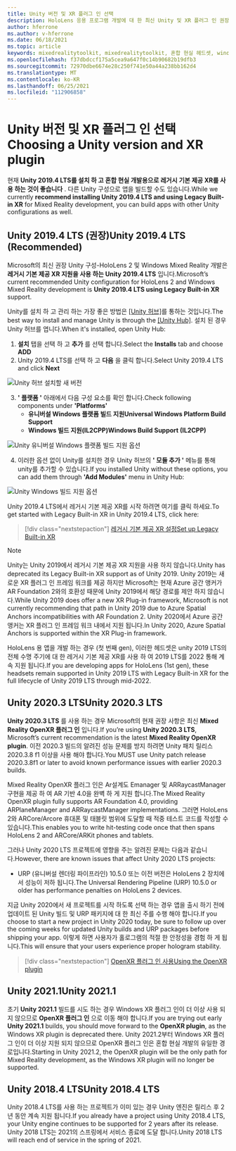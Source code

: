 ```yaml
---
title: Unity 버전 및 XR 플러그 인 선택
description: HoloLens 응용 프로그램 개발에 대 한 최신 Unity 및 XR 플러그 인 권장 사항을 최신으로 유지 합니다.
author: hferrone
ms.author: v-hferrone
ms.date: 06/18/2021
ms.topic: article
keywords: mixedrealitytoolkit, mixedrealitytoolkit, 혼합 현실 헤드셋, windows mixed reality 헤드셋, 가상 현실 헤드셋, unity
ms.openlocfilehash: f37dbdccf175a5cea9a647f0c14b90682b19dfb3
ms.sourcegitcommit: 72970dbe6674e28c250f741e50a44a238bb162d4
ms.translationtype: MT
ms.contentlocale: ko-KR
ms.lasthandoff: 06/25/2021
ms.locfileid: "112906858"
---
```

# <a name="choosing-a-unity-version-and-xr-plugin"></a><span data-ttu-id="54a31-104">Unity 버전 및 XR 플러그 인 선택</span><span class="sxs-lookup"><span data-stu-id="54a31-104">Choosing a Unity version and XR plugin</span></span>

<span data-ttu-id="54a31-105">현재 **Unity 2019.4 LTS를 설치 하 고 혼합 현실 개발용으로 레거시 기본 제공 XR를 사용 하는 것이 좋습니다** . 다른 Unity 구성으로 앱을 빌드할 수도 있습니다.</span><span class="sxs-lookup"><span data-stu-id="54a31-105">While we currently **recommend installing Unity 2019.4 LTS and using Legacy Built-in XR** for Mixed Reality development, you can build apps with other Unity configurations as well.</span></span>

## <a name="unity-20194-lts-recommended"></a><span data-ttu-id="54a31-106">Unity 2019.4 LTS (권장)</span><span class="sxs-lookup"><span data-stu-id="54a31-106">Unity 2019.4 LTS (Recommended)</span></span>

<span data-ttu-id="54a31-107">Microsoft의 최신 권장 Unity 구성-HoloLens 2 및 Windows Mixed Reality 개발은 **레거시 기본 제공 XR 지원을 사용 하는 Unity 2019.4 LTS** 입니다.</span><span class="sxs-lookup"><span data-stu-id="54a31-107">Microsoft’s current recommended Unity configuration for HoloLens 2 and Windows Mixed Reality development is **Unity 2019.4 LTS using Legacy Built-in XR** support.</span></span>

<span data-ttu-id="54a31-108">Unity를 설치 하 고 관리 하는 가장 좋은 방법은 <a href="https://unity3d.com/get-unity/download" target="_blank">[Unity 허브]</a>를 통하는 것입니다.</span><span class="sxs-lookup"><span data-stu-id="54a31-108">The best way to install and manage Unity is through the <a href="https://unity3d.com/get-unity/download" target="_blank">[Unity Hub]</a>.</span></span> <span data-ttu-id="54a31-109">설치 된 경우 Unity 허브를 엽니다.</span><span class="sxs-lookup"><span data-stu-id="54a31-109">When it's installed, open Unity Hub:</span></span>

1. <span data-ttu-id="54a31-110">**설치** 탭을 선택 하 고 **추가** 를 선택 합니다.</span><span class="sxs-lookup"><span data-stu-id="54a31-110">Select the **Installs** tab and choose **ADD**</span></span>
2. <span data-ttu-id="54a31-111">Unity 2019.4 LTS를 선택 하 고 **다음** 을 클릭 합니다.</span><span class="sxs-lookup"><span data-stu-id="54a31-111">Select Unity 2019.4 LTS and click **Next**</span></span>

![Unity 허브 설치할 새 버전](images/unity-hub-img-2019.png)

3. <span data-ttu-id="54a31-113">**' 플랫폼 '** 아래에서 다음 구성 요소를 확인 합니다.</span><span class="sxs-lookup"><span data-stu-id="54a31-113">Check following components under **'Platforms'**</span></span>
    * <span data-ttu-id="54a31-114">**유니버설 Windows 플랫폼 빌드 지원**</span><span class="sxs-lookup"><span data-stu-id="54a31-114">**Universal Windows Platform Build Support**</span></span> 
    * <span data-ttu-id="54a31-115">**Windows 빌드 지원(IL2CPP)**</span><span class="sxs-lookup"><span data-stu-id="54a31-115">**Windows Build Support (IL2CPP)**</span></span>

![Unity 유니버설 Windows 플랫폼 빌드 지원 옵션](images/Unity_Install_Option_UWP_2019.png)

4. <span data-ttu-id="54a31-117">이러한 옵션 없이 Unity를 설치한 경우 Unity 허브의 **' 모듈 추가 '** 메뉴를 통해 unity를 추가할 수 있습니다.</span><span class="sxs-lookup"><span data-stu-id="54a31-117">If you installed Unity without these options, you can add them through **'Add Modules'** menu in Unity Hub:</span></span>

![Unity Windows 빌드 지원 옵션](images/Unity_Install_Option_UWP2_2019.png)

<span data-ttu-id="54a31-119">Unity 2019.4 LTS에서 레거시 기본 제공 XR를 시작 하려면 여기를 클릭 하세요.</span><span class="sxs-lookup"><span data-stu-id="54a31-119">To get started with Legacy Built-in XR in Unity 2019.4 LTS, click here:</span></span>

> [!div class="nextstepaction"]
> [<span data-ttu-id="54a31-120">레거시 기본 제공 XR 설정</span><span class="sxs-lookup"><span data-stu-id="54a31-120">Set up Legacy Built-in XR</span></span>](./xr-project-setup.md?tabs=legacy)

> [!NOTE]
> <span data-ttu-id="54a31-121">Unity는 Unity 2019에서 레거시 기본 제공 XR 지원을 사용 하지 않습니다.</span><span class="sxs-lookup"><span data-stu-id="54a31-121">Unity has deprecated its Legacy Built-in XR support as of Unity 2019.</span></span>  <span data-ttu-id="54a31-122">Unity 2019는 새로운 XR 플러그 인 프레임 워크를 제공 하지만 Microsoft는 현재 Azure 공간 앵커가 AR Foundation 2와의 호환성 때문에 Unity 2019에서 해당 경로를 제안 하지 않습니다.</span><span class="sxs-lookup"><span data-stu-id="54a31-122">While Unity 2019 does offer a new XR Plug-in framework, Microsoft is not currently recommending that path in Unity 2019 due to Azure Spatial Anchors incompatibilities with AR Foundation 2.</span></span>  <span data-ttu-id="54a31-123">Unity 2020에서 Azure 공간 앵커는 XR 플러그 인 프레임 워크 내에서 지원 됩니다.</span><span class="sxs-lookup"><span data-stu-id="54a31-123">In Unity 2020, Azure Spatial Anchors is supported within the XR Plug-in framework.</span></span>

<span data-ttu-id="54a31-124">HoloLens 용 앱을 개발 하는 경우 (첫 번째 gen), 이러한 헤드셋은 unity 2019 LTS의 전체 수명 주기에 대 한 레거시 기본 제공 XR를 사용 하 여 2019 LTS를 2022 통해 계속 지원 됩니다.</span><span class="sxs-lookup"><span data-stu-id="54a31-124">If you are developing apps for HoloLens (1st gen), these headsets remain supported in Unity 2019 LTS with Legacy Built-in XR for the full lifecycle of Unity 2019 LTS through mid-2022.</span></span>

## <a name="unity-20203-lts"></a><span data-ttu-id="54a31-125">Unity 2020.3 LTS</span><span class="sxs-lookup"><span data-stu-id="54a31-125">Unity 2020.3 LTS</span></span> 

<span data-ttu-id="54a31-126">**Unity 2020.3 LTS** 를 사용 하는 경우 Microsoft의 현재 권장 사항은 최신 **Mixed Reality OpenXR 플러그 인** 입니다.</span><span class="sxs-lookup"><span data-stu-id="54a31-126">If you’re using **Unity 2020.3 LTS**, Microsoft’s current recommendation is the latest **Mixed Reality OpenXR plugin**.</span></span> <span data-ttu-id="54a31-127">이전 2020.3 빌드의 알려진 성능 문제를 방지 하려면 Unity 패치 릴리스 2020.3.8 f1 이상을 사용 해야 합니다.</span><span class="sxs-lookup"><span data-stu-id="54a31-127">You MUST use Unity patch release 2020.3.8f1 or later to avoid known performance issues with earlier 2020.3 builds.</span></span>

<span data-ttu-id="54a31-128">Mixed Reality OpenXR 플러그 인은 Ar설계도 Emanager 및 ARRaycastManager 구현을 제공 하 여 AR 기반 4.0을 완벽 하 게 지원 합니다.</span><span class="sxs-lookup"><span data-stu-id="54a31-128">The Mixed Reality OpenXR plugin fully supports AR Foundation 4.0, providing ARPlaneManager and ARRaycastManager implementations.</span></span> <span data-ttu-id="54a31-129">그러면 HoloLens 2와 ARCore/Arcore 휴대폰 및 태블릿 범위에 도달할 때 적중 테스트 코드를 작성할 수 있습니다.</span><span class="sxs-lookup"><span data-stu-id="54a31-129">This enables you to write hit-testing code once that then spans HoloLens 2 and ARCore/ARKit phones and tablets.</span></span>

<span data-ttu-id="54a31-130">그러나 Unity 2020 LTS 프로젝트에 영향을 주는 알려진 문제는 다음과 같습니다.</span><span class="sxs-lookup"><span data-stu-id="54a31-130">However, there are known issues that affect Unity 2020 LTS projects:</span></span>

* <span data-ttu-id="54a31-131">URP (유니버설 렌더링 파이프라인) 10.5.0 또는 이전 버전은 HoloLens 2 장치에서 성능이 저하 됩니다.</span><span class="sxs-lookup"><span data-stu-id="54a31-131">The Universal Rendering Pipeline (URP) 10.5.0 or older has performance penalties on HoloLens 2 devices.</span></span>

<span data-ttu-id="54a31-132">지금 Unity 2020에서 새 프로젝트를 시작 하도록 선택 하는 경우 앱을 출시 하기 전에 업데이트 된 Unity 빌드 및 URP 패키지에 대 한 최신 주를 수행 해야 합니다.</span><span class="sxs-lookup"><span data-stu-id="54a31-132">If you choose to start a new project in Unity 2020 today, be sure to follow up over the coming weeks for updated Unity builds and URP packages before shipping your app.</span></span>  <span data-ttu-id="54a31-133">이렇게 하면 사용자가 홀로그램의 적절 한 안정성을 경험 하 게 됩니다.</span><span class="sxs-lookup"><span data-stu-id="54a31-133">This will ensure that your users experience proper hologram stability.</span></span>

> [!div class="nextstepaction"]
> [<span data-ttu-id="54a31-134">OpenXR 플러그 인 사용</span><span class="sxs-lookup"><span data-stu-id="54a31-134">Using the OpenXR plugin</span></span>](./xr-project-setup.md?tabs=openxr)

## <a name="unity-20211"></a><span data-ttu-id="54a31-135">Unity 2021.1</span><span class="sxs-lookup"><span data-stu-id="54a31-135">Unity 2021.1</span></span>

<span data-ttu-id="54a31-136">초기 **Unity 2021.1** 빌드를 시도 하는 경우 Windows XR 플러그 인이 더 이상 사용 되지 않으므로 **OpenXR 플러그 인** 으로 이동 해야 합니다.</span><span class="sxs-lookup"><span data-stu-id="54a31-136">If you are trying out early **Unity 2021.1** builds, you should move forward to the **OpenXR plugin**, as the Windows XR plugin is deprecated there.</span></span>  <span data-ttu-id="54a31-137">Unity 2021.2부터 Windows XR 플러그 인이 더 이상 지원 되지 않으므로 OpenXR 플러그 인은 혼합 현실 개발의 유일한 경로입니다.</span><span class="sxs-lookup"><span data-stu-id="54a31-137">Starting in Unity 2021.2, the OpenXR plugin will be the only path for Mixed Reality development, as the Windows XR plugin will no longer be supported.</span></span>

## <a name="unity-20184-lts"></a><span data-ttu-id="54a31-138">Unity 2018.4 LTS</span><span class="sxs-lookup"><span data-stu-id="54a31-138">Unity 2018.4 LTS</span></span>

<span data-ttu-id="54a31-139">Unity 2018.4 LTS를 사용 하는 프로젝트가 이미 있는 경우 Unity 엔진은 릴리스 후 2 년 동안 계속 지원 됩니다.</span><span class="sxs-lookup"><span data-stu-id="54a31-139">If you already have a project using Unity 2018.4 LTS, your Unity engine continues to be supported for 2 years after its release.</span></span>  <span data-ttu-id="54a31-140">Unity 2018 LTS는 2021의 스프링에서 서비스 종료에 도달 합니다.</span><span class="sxs-lookup"><span data-stu-id="54a31-140">Unity 2018 LTS will reach end of service in the spring of 2021.</span></span>
